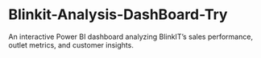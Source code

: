 # Blinkit-Analysis-DashBoard-Try
An interactive Power BI dashboard analyzing BlinkIT’s sales performance, outlet metrics, and customer insights.
